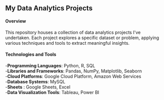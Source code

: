 ## My Data Analytics Projects

#### Overview


This repository houses a collection of data analytics projects I've undertaken. Each project explores a specific dataset or problem, applying various techniques and tools to extract meaningful insights.


#### Technologies and Tools

  -__Programming Languages__: Python, R, SQL <br>
  -__Libraries and Frameworks__: Pandas, NumPy, Matplotlib, Seaborn <br>
  -__Cloud Platforms__: Google Cloud Platform, Amazon Web Services <br>
  -__Database Systems__: MySQL <br>
  -__Sheets__ : Google Sheets, Excel <br>
  -__Data Visualization Tools__: Tableau, Power BI <br>





